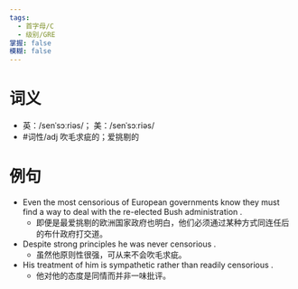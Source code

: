 ```yaml
---
tags:
  - 首字母/C
  - 级别/GRE
掌握: false
模糊: false
---
```

# 词义
- 英：/senˈsɔːriəs/； 美：/senˈsɔːriəs/
- #词性/adj  吹毛求疵的；爱挑剔的
# 例句
- Even the most censorious of European governments know they must find a way to deal with the re-elected Bush administration .
	- 即便是最爱挑剔的欧洲国家政府也明白，他们必须通过某种方式同连任后的布什政府打交道。
- Despite strong principles he was never censorious .
	- 虽然他原则性很强，可从来不会吹毛求疵。
- His treatment of him is sympathetic rather than readily censorious .
	- 他对他的态度是同情而并非一味批评。

